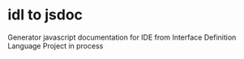 # idl to jsdoc
Generator javascript documentation for IDE from Interface Definition Language
Project in process